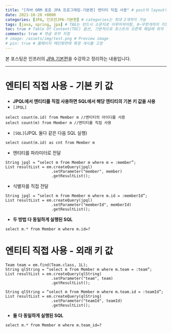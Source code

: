 ```yaml
---
title: "[자바 ORM 표준 JPA 프로그래밍-기본편] 엔티티 직접 사용" # post의 layout이 기본적으로 post로 설정되어있어서 Front Matter에 따로 layout변수를 만들어 주지 않아도 됨
date: 2021-10-28 +0800
categories: [JPA, 인프런JPA-기본편] # categories는 최대 2개까지 가능
tags: [java, spring, jpa] # TAG는 반드시 소문자로 이루어져야함, 0~무한개까지 지정 가능
toc: true # Table Of Content(TOC) 옵션, 기본적으로 포스트의 오른쪽 패널에 위치
comments: true # 댓글 유무 지정
# image: /assets/img/test.png # Preview image
# pin: true # 홈페이지 메인화면에 특정 게시물 고정
---
```


본 포스팅은 인프러의 [JPA 기본편](https://www.inflearn.com/course/ORM-JPA-Basic#)을 수강하고 정리하는 내용입니다.

<hr>

# 엔티티 직접 사용 - 기본 키 값
- <b>JPQL에서 엔티티를 직접 사용하면 SQL에서 해당 엔티티의 기본 키 값을 사용</b>
- `[JPQL]`

~~~
select count(m.id) from Member m //엔티티의 아이디를 사용
select count(m) from Member m //엔티티를 직접 사용
~~~

- `[SQL]`(JPQL 둘다 같은 다음 SQL 실행)

~~~
select count(m.id) as cnt from Member m
~~~

- 엔티티를 파라미터로 전달

~~~
String jpql = “select m from Member m where m = :member”;
List resultList = em.createQuery(jpql)
                    .setParameter("member", member)
                    .getResultList();
~~~

- 식별자를 직접 전달

~~~
String jpql = “select m from Member m where m.id = :memberId”;
List resultList = em.createQuery(jpql)
                    .setParameter("memberId", memberId)
                    .getResultList();
~~~

- <b>두 방법 다 동일하게 실행된 SQL</b>

~~~
select m.* from Member m where m.id=?
~~~

# 엔티티 직접 사용 - 외래 키 값

~~~
Team team = em.find(Team.class, 1L);
String qlString = “select m from Member m where m.team = :team”;
List resultList = em.createQuery(qlString)
                    .setParameter("team", team)
                    .getResultList();
~~~

~~~
String qlString = “select m from Member m where m.team.id = :teamId”;
List resultList = em.createQuery(qlString)
                    .setParameter("teamId", teamId)
                    .getResultList();
~~~

- <b>둘 다 동일하게 실행된 SQL</b>

~~~
select m.* from Member m where m.team_id=?
~~~